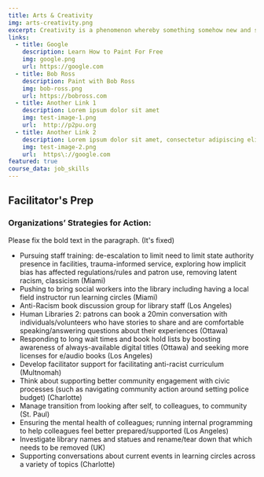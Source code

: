 ```yaml
---
title: Arts & Creativity
img: arts-creativity.png
excerpt: Creativity is a phenomenon whereby something somehow new and somehow valuable is formed. The created item may be intangible (such as an idea, a scientific theory, a musical composition, or a joke) or a physical object (such as an invention, a printed literary work, or a painting). 
links:
  - title: Google
    description: Learn How to Paint For Free
    img: google.png
    url: https://google.com
  - title: Bob Ross
    description: Paint with Bob Ross
    img: bob-ross.png
    url: https://bobross.com
  - title: Another Link 1
    description: Lorem ipsum dolor sit amet
    img: test-image-1.png
    url:  http://p2pu.org
  - title: Another Link 2
    description: Lorem ipsum dolor sit amet, consectetur adipiscing elit. Sed eleifend efficitur ex
    img: test-image-2.png
    url:  https\://google.com 
featured: true
course_data: job_skills
---
```

## Facilitator's Prep
### Organizations’ Strategies for Action: 

Please fix the bold text in the paragraph. (It's fixed)

- Pursuing staff training: de-escalation to limit need to limit state authority presence in facilities, trauma-informed service, exploring how implicit bias has affected regulations/rules and patron use, removing latent racism, classicism (Miami)
- Pushing to bring social workers into the library including having a local field instructor run learning circles (Miami)
- Anti-Racism book discussion group for library staff (Los Angeles)
- Human Libraries 2: patrons can book a 20min conversation with individuals/volunteers who have stories to share and are comfortable speaking/answering questions about their experiences (Ottawa)
- Responding to long wait times and book hold lists by boosting awareness of always-available digital titles (Ottawa) and seeking more licenses for e/audio books (Los Angeles)
- Develop facilitator support for facilitating anti-racist curriculum (Multnomah)
- Think about supporting better community engagement with civic processes (such as navigating community action around setting police budget) (Charlotte)
- Manage transition from looking after self, to colleagues, to community (St. Paul)
- Ensuring the mental health of colleagues; running internal programming to help colleagues feel better prepared/supported (Los Angeles)
- Investigate library names and statues and rename/tear down that which needs to be removed (UK)
- Supporting conversations about current events in learning circles across a variety of topics (Charlotte) 
